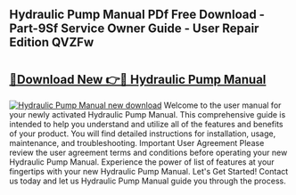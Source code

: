 ## Hydraulic Pump Manual PDf Free Download - Part-9Sf Service Owner Guide - User Repair Edition QVZFw

# <h2><a href="http://bc219.oget.top/?id=Hydraulic+Pump+Manual">🔗Download New 👉🔴 Hydraulic Pump Manual</a></h2>

[![Hydraulic Pump Manual new download](https://i.imgur.com/5g1atiW.png)](http://bc219.oget.top/?id=Hydraulic+Pump+Manual)
Welcome to the user manual for your newly activated Hydraulic Pump Manual. This comprehensive guide is intended to help you understand and utilize all of the features and benefits of your product. You will find detailed instructions for installation, usage, maintenance, and troubleshooting. Important User Agreement Please review the user agreement terms and conditions before operating your new Hydraulic Pump Manual. Experience the power of list of features at your fingertips with your new Hydraulic Pump Manual. Let's Get Started! Contact us today and let us Hydraulic Pump Manual guide you through the process.

